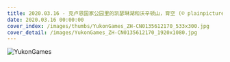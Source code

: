 ```yaml
---
title: 2020.03.16 - 克卢恩国家公园里的凯瑟琳湖和沃辛顿山，育空 (© plainpicture/Design Pics/Robert Postma)
date: 2020.03.16 00:00:00
cover_index: /images/thumbs/YukonGames_ZH-CN0135612170_533x300.jpg
cover_detail: /images/YukonGames_ZH-CN0135612170_1920x1080.jpg
---
```


![YukonGames](/images/YukonGames_ZH-CN0135612170_1920x1080.jpg)
